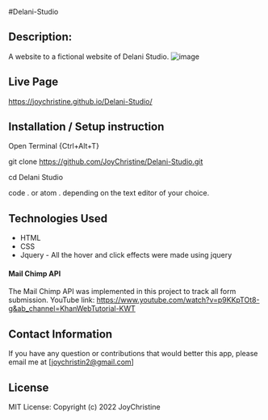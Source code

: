 #Delani-Studio

## Description:
A website to a fictional website of Delani Studio.
![image](https://user-images.githubusercontent.com/57414671/158021120-5d37daf8-eeeb-45ac-bd06-4e418e5123bc.png)


 ## Live Page
https://joychristine.github.io/Delani-Studio/

 ## Installation / Setup instruction
Open Terminal {Ctrl+Alt+T}

git clone https://github.com/JoyChristine/Delani-Studio.git

cd Delani Studio

code . or atom . depending on the text editor of your choice.

 ## Technologies Used
* HTML
* CSS
* Jquery - All the hover and click effects were made using jquery

#### Mail Chimp API
The Mail Chimp API was implemented in this project to track all form submission.
YouTube link: https://www.youtube.com/watch?v=p9KKpTOt8-g&ab_channel=KhanWebTutorial-KWT

 ## Contact Information
If you have any question or contributions that would better this app, please email me at [joychristin2@gmail.com]

 ## License
MIT License:
Copyright (c) 2022 JoyChristine
